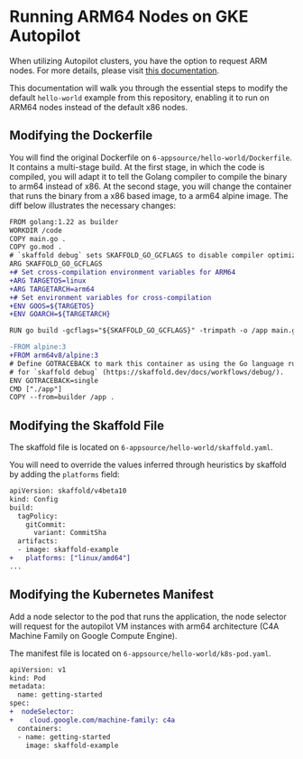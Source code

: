 # Running ARM64 Nodes on GKE Autopilot

When utilizing Autopilot clusters, you have the option to request ARM nodes. For more details, please visit [this documentation](https://cloud.google.com/kubernetes-engine/docs/how-to/autopilot-arm-workloads).

This documentation will walk you through the essential steps to modify the default `hello-world` example from this repository, enabling it to run on ARM64 nodes instead of the default x86 nodes.

## Modifying the Dockerfile

You will find the original Dockerfile on `6-appsource/hello-world/Dockerfile`. It contains a multi-stage build. At the first stage, in which the code is compiled, you will adapt it to tell the Golang compiler to compile the binary to arm64 instead of x86. At the second stage, you will change the container that runs the binary from a x86 based image, to a arm64 alpine image. The diff below illustrates the necessary changes:

```diff
FROM golang:1.22 as builder
WORKDIR /code
COPY main.go .
COPY go.mod .
# `skaffold debug` sets SKAFFOLD_GO_GCFLAGS to disable compiler optimizations
ARG SKAFFOLD_GO_GCFLAGS
+# Set cross-compilation environment variables for ARM64
+ARG TARGETOS=linux
+ARG TARGETARCH=arm64
+# Set environment variables for cross-compilation
+ENV GOOS=${TARGETOS}
+ENV GOARCH=${TARGETARCH}

RUN go build -gcflags="${SKAFFOLD_GO_GCFLAGS}" -trimpath -o /app main.go

-FROM alpine:3
+FROM arm64v8/alpine:3
# Define GOTRACEBACK to mark this container as using the Go language runtime
# for `skaffold debug` (https://skaffold.dev/docs/workflows/debug/).
ENV GOTRACEBACK=single
CMD ["./app"]
COPY --from=builder /app .
```

## Modifying the Skaffold File

The skaffold file is located on `6-appsource/hello-world/skaffold.yaml`.

You will need to override the values inferred through heuristics by skaffold by adding the `platforms` field:

```diff
apiVersion: skaffold/v4beta10
kind: Config
build:
  tagPolicy:
    gitCommit:
      variant: CommitSha
  artifacts:
  - image: skaffold-example
+   platforms: ["linux/amd64"]
...
```

## Modifying the Kubernetes Manifest

Add a node selector to the pod that runs the application, the node selector will request for the autopilot VM instances with arm64 architecture (C4A Machine Family on Google Compute Engine).

The manifest file is located on `6-appsource/hello-world/k8s-pod.yaml`.

```diff
apiVersion: v1
kind: Pod
metadata:
  name: getting-started
spec:
+  nodeSelector:
+    cloud.google.com/machine-family: c4a
  containers:
  - name: getting-started
    image: skaffold-example
```
